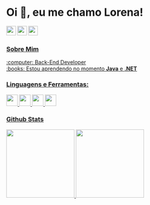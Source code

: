 # Oi :wave:, eu me chamo Lorena!
<div>
<a href = "mailto:lorenacarvalho222@gmail.com"><img height="25" src="https://img.shields.io/badge/Gmail-D14836?style=for-the-badge&logo=gmail&logoColor=white" target="_blank"></a>
<a href="https://www.linkedin.com/in/lorena-carvalho-silva" target="_blank"><img height="25" src="https://img.shields.io/badge/-LinkedIn-%230077B5?style=for-the-badge&logo=linkedin&logoColor=white" target="_blank"></a> 
<a href = "https://github.com/lorena-carvalho"><img height="25" src="https://img.shields.io/badge/GitHub-100000?style=for-the-badge&logo=github&logoColor=white">  
</div>

 
### Sobre Mim
<div>
:computer: Back-End Developer </br>
:books: Estou aprendendo no momento <b>Java</b> e <b>.NET</b>
</div>


### Linguagens e Ferramentas:
<div>
<img height="30" src="https://img.shields.io/badge/Python-14354C?style=for-the-badge&logo=python&logoColor=white">
<img height="30" src="https://img.shields.io/badge/PHP-777BB4?style=for-the-badge&logo=php&logoColor=white">
<img height="30" src="https://img.shields.io/badge/C-00599C?style=for-the-badge&logo=c&logoColor=white">
<img height="30" src="https://img.shields.io/badge/C%2B%2B-00599C?style=for-the-badge&logo=c%2B%2B&logoColor=white">
</div>
 
 
### Github Stats 
<div>
<a href="https://github.com/lorena-carvalho">
<img height="180em" src="https://github-readme-stats.vercel.app/api/top-langs/?username=lorena-carvalho&layout=compact&langs_count=7&theme=dracula"/>
<img height="180em" src="https://github-readme-stats.vercel.app/api?username=lorena-carvalho&show_icons=true&theme=dracula&include_all_commits=true&count_private=true"/>
</div>
